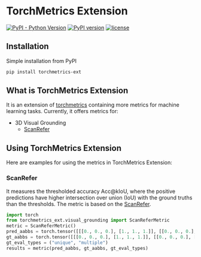 # TorchMetrics Extension
[![PyPI - Python Version](https://img.shields.io/pypi/pyversions/torchmetrics)](https://pypi.org/project/torchmetrics-ext/)
[![PyPI version](https://badge.fury.io/py/torchmetrics-ext.svg)](https://badge.fury.io/py/torchmetrics-ext)
[![license](https://img.shields.io/badge/License-Apache%202.0-blue.svg)](https://github.com/eamonn-zh/torchmetrics_ext/blob/master/LICENSE)

## Installation
Simple installation from PyPI
```bash
pip install torchmetrics-ext
```

## What is TorchMetrics Extension
It is an extension of [torchmetrics](https://lightning.ai/docs/torchmetrics/) containing more metrics for machine learning tasks. Currently, it offers metrics for:
- 3D Visual Grounding
  - [ScanRefer](https://daveredrum.github.io/ScanRefer/)

## Using TorchMetrics Extension
Here are examples for using the metrics in TorchMetrics Extension:

### ScanRefer
It measures the thresholded accuracy Acc@kIoU, where the positive predictions have higher intersection over union (IoU) with the ground truths than the thresholds. The metric is based on the [ScanRefer](https://daveredrum.github.io/ScanRefer/).
```python
import torch
from torchmetrics_ext.visual_grounding import ScanReferMetric
metric = ScanReferMetric()
pred_aabbs = torch.tensor([[[0., 0., 0.], [1., 1., 1.]], [[0., 0., 0.], [2., 2., 2.]]], dtype=torch.float32)
gt_aabbs = torch.tensor([[[0., 0., 0.], [1., 1., 1.]], [[0., 0., 0.], [1.5, 1.5, 1.5]]], dtype=torch.float32)
gt_eval_types = ("unique", "multiple")
results = metric(pred_aabbs, gt_aabbs, gt_eval_types)
```
